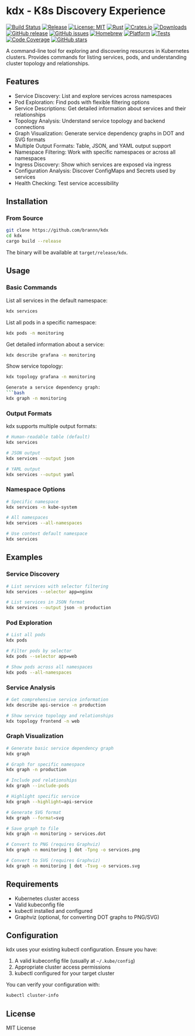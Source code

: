 # kdx - K8s Discovery Experience


[![Build Status](https://github.com/brannn/kdx/workflows/CI/badge.svg)](https://github.com/brannn/kdx/actions)
[![Release](https://github.com/brannn/kdx/workflows/Release/badge.svg)](https://github.com/brannn/kdx/releases)
[![License: MIT](https://img.shields.io/badge/License-MIT-yellow.svg)](https://opensource.org/licenses/MIT)
[![Rust](https://img.shields.io/badge/rust-1.70+-blue.svg)](https://www.rust-lang.org)
[![Crates.io](https://img.shields.io/crates/v/kdx.svg)](https://crates.io/crates/kdx)
[![Downloads](https://img.shields.io/crates/d/kdx.svg)](https://crates.io/crates/kdx)
[![GitHub release](https://img.shields.io/github/release/brannn/kdx.svg)](https://github.com/brannn/kdx/releases)
[![GitHub issues](https://img.shields.io/github/issues/brannn/kdx.svg)](https://github.com/brannn/kdx/issues)
[![Homebrew](https://img.shields.io/badge/homebrew-available-brightgreen.svg)](https://github.com/brannn/homebrew-kdx)
[![Platform](https://img.shields.io/badge/platform-macOS%20%7C%20Linux-lightgrey.svg)](https://github.com/brannn/kdx)
[![Tests](https://img.shields.io/badge/tests-23%20passing-brightgreen.svg)](https://github.com/brannn/kdx/actions)
[![Code Coverage](https://img.shields.io/badge/coverage-core%20modules-green.svg)](https://github.com/brannn/kdx)
[![GitHub stars](https://img.shields.io/github/stars/brannn/kdx.svg)](https://github.com/brannn/kdx/stargazers)

A command-line tool for exploring and discovering resources in Kubernetes clusters. Provides commands for listing services, pods, and understanding cluster topology and relationships.

## Features

- Service Discovery: List and explore services across namespaces
- Pod Exploration: Find pods with flexible filtering options
- Service Descriptions: Get detailed information about services and their relationships
- Topology Analysis: Understand service topology and backend connections
- Graph Visualization: Generate service dependency graphs in DOT and SVG formats
- Multiple Output Formats: Table, JSON, and YAML output support
- Namespace Filtering: Work with specific namespaces or across all namespaces
- Ingress Discovery: Show which services are exposed via ingress
- Configuration Analysis: Discover ConfigMaps and Secrets used by services
- Health Checking: Test service accessibility

## Installation

### From Source

```bash
git clone https://github.com/brannn/kdx
cd kdx
cargo build --release
```

The binary will be available at `target/release/kdx`.

## Usage

### Basic Commands

List all services in the default namespace:
```bash
kdx services
```

List all pods in a specific namespace:
```bash
kdx pods -n monitoring
```

Get detailed information about a service:
```bash
kdx describe grafana -n monitoring
```

Show service topology:
```bash
kdx topology grafana -n monitoring

Generate a service dependency graph:
```bash
kdx graph -n monitoring
``````

### Output Formats

kdx supports multiple output formats:

```bash
# Human-readable table (default)
kdx services

# JSON output
kdx services --output json

# YAML output
kdx services --output yaml
```

### Namespace Options

```bash
# Specific namespace
kdx services -n kube-system

# All namespaces
kdx services --all-namespaces

# Use context default namespace
kdx services
```

## Examples

### Service Discovery

```bash
# List services with selector filtering
kdx services --selector app=nginx

# List services in JSON format
kdx services --output json -n production
```

### Pod Exploration

```bash
# List all pods
kdx pods

# Filter pods by selector
kdx pods --selector app=web

# Show pods across all namespaces
kdx pods --all-namespaces
```

### Service Analysis

```bash
# Get comprehensive service information
kdx describe api-service -n production

# Show service topology and relationships
kdx topology frontend -n web
```

### Graph Visualization

```bash
# Generate basic service dependency graph
kdx graph

# Graph for specific namespace
kdx graph -n production

# Include pod relationships
kdx graph --include-pods

# Highlight specific service
kdx graph --highlight=api-service

# Generate SVG format
kdx graph --format=svg

# Save graph to file
kdx graph -n monitoring > services.dot

# Convert to PNG (requires Graphviz)
kdx graph -n monitoring | dot -Tpng -o services.png

# Convert to SVG (requires Graphviz)
kdx graph -n monitoring | dot -Tsvg -o services.svg
```
## Requirements

- Kubernetes cluster access
- Valid kubeconfig file
- kubectl installed and configured
- Graphviz (optional, for converting DOT graphs to PNG/SVG)
## Configuration

kdx uses your existing kubectl configuration. Ensure you have:

1. A valid kubeconfig file (usually at `~/.kube/config`)
2. Appropriate cluster access permissions
3. kubectl configured for your target cluster

You can verify your configuration with:
```bash
kubectl cluster-info
```

## License

MIT License

